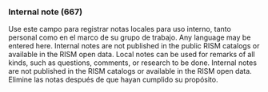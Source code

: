 ### Internal note (667)

Use este campo para registrar notas locales para uso interno, tanto personal como en el marco de su grupo de trabajo. Any language may be entered here. Internal notes are not published in the public RISM catalogs or available in the RISM open data. Local notes can be used for remarks of all kinds, such as questions, comments, or research to be done. Internal notes are not published in the RISM catalogs or available in the RISM open data. Elimine las notas después de que hayan cumplido su propósito. 

